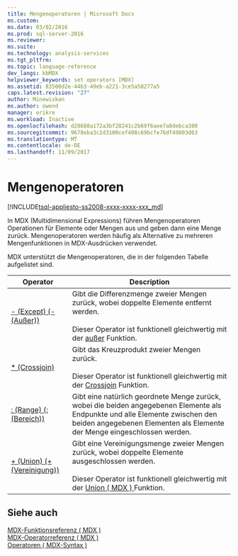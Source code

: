 ```yaml
---
title: Mengenoperatoren | Microsoft Docs
ms.custom: 
ms.date: 03/02/2016
ms.prod: sql-server-2016
ms.reviewer: 
ms.suite: 
ms.technology: analysis-services
ms.tgt_pltfrm: 
ms.topic: language-reference
dev_langs: kbMDX
helpviewer_keywords: set operators [MDX]
ms.assetid: 83500d2e-44b3-49eb-a221-3ce5a58277a5
caps.latest.revision: "27"
author: Minewiskan
ms.author: owend
manager: erikre
ms.workload: Inactive
ms.openlocfilehash: d28688a172a3bf28241c2b69f6aee7a8debca380
ms.sourcegitcommit: 9678eba3c2d3100cef408c69bcfe76df49803d63
ms.translationtype: MT
ms.contentlocale: de-DE
ms.lasthandoff: 11/09/2017
---
```

# <a name="set-operators"></a>Mengenoperatoren
[!INCLUDE[tsql-appliesto-ss2008-xxxx-xxxx-xxx_md](../includes/tsql-appliesto-ss2008-xxxx-xxxx-xxx-md.md)]

  In MDX (Multidimensional Expressions) führen Mengenoperatoren Operationen für Elemente oder Mengen aus und geben dann eine Menge zurück. Mengenoperatoren werden häufig als Alternative zu mehreren Mengenfunktionen in MDX-Ausdrücken verwendet.  
  
 MDX unterstützt die Mengenoperatoren, die in der folgenden Tabelle aufgelistet sind.  
  
|Operator|Description|  
|--------------|-----------------|  
|[- (Except) (- (Außer))](../mdx/except-mdx-operator.md)|Gibt die Differenzmenge zweier Mengen zurück, wobei doppelte Elemente entfernt werden.<br /><br /> Dieser Operator ist funktionell gleichwertig mit der [außer](../mdx/except-mdx-function.md) Funktion.|  
|[* (Crossjoin)](../mdx/crossjoin-mdx-operator-reference.md)|Gibt das Kreuzprodukt zweier Mengen zurück.<br /><br /> Dieser Operator ist funktionell gleichwertig mit der [Crossjoin](../mdx/crossjoin-mdx.md) Funktion.|  
|[: (Range) (: (Bereich))](../mdx/range-mdx.md)|Gibt eine natürlich geordnete Menge zurück, wobei die beiden angegebenen Elemente als Endpunkte und alle Elemente zwischen den beiden angegebenen Elementen als Elemente der Menge eingeschlossen werden.|  
|[+ (Union) (+ (Vereinigung))](../mdx/union-mdx-operator-reference.md)|Gibt eine Vereinigungsmenge zweier Mengen zurück, wobei doppelte Elemente ausgeschlossen werden.<br /><br /> Dieser Operator ist funktionell gleichwertig mit der [Union &#40; MDX &#41; ](../mdx/union-mdx.md) Funktion.|  
  
## <a name="see-also"></a>Siehe auch  
 [MDX-Funktionsreferenz &#40; MDX &#41;](../mdx/mdx-function-reference-mdx.md)   
 [MDX-Operatorreferenz &#40; MDX &#41;](../mdx/mdx-operator-reference-mdx.md)   
 [Operatoren &#40; MDX-Syntax &#41;](../mdx/operators-mdx-syntax.md)  
  
  
